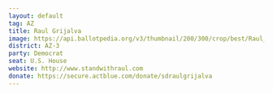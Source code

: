 ```yaml
---
layout: default
tag: AZ
title: Raul Grijalva
image: https://api.ballotpedia.org/v3/thumbnail/200/300/crop/best/Raul_Grijalva.jpg
district: AZ-3
party: Democrat
seat: U.S. House 
website: http://www.standwithraul.com
donate: https://secure.actblue.com/donate/sdraulgrijalva
---
```

